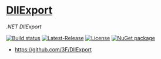 # [DllExport](https://github.com/3F/DllExport)

*.NET DllExport*


[![Build status](https://ci.appveyor.com/api/projects/status/yh1pnuhaqk8h334h/branch/master?svg=true)](https://ci.appveyor.com/project/3Fs/dllexport/branch/master)
[![Latest-Release](https://img.shields.io/github/release/3F/DllExport.svg)](https://github.com/3F/DllExport/releases/latest)
[![License](https://img.shields.io/badge/License-MIT-74A5C2.svg)](https://github.com/3F/DllExport/blob/master/LICENSE)
[![NuGet package](https://img.shields.io/nuget/v/DllExport.svg)](https://www.nuget.org/packages/DllExport/) 

* https://github.com/3F/DllExport
